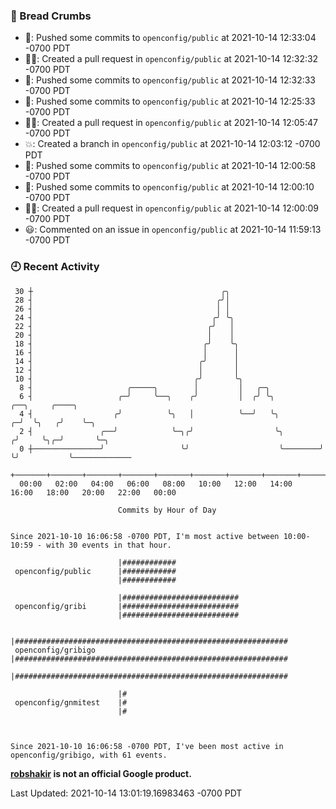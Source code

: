 ### 🍞 Bread Crumbs

 * 🚢: Pushed some commits to `openconfig/public` at 2021-10-14 12:33:04 -0700 PDT
 * ✍🏼: Created a pull request in `openconfig/public` at 2021-10-14 12:32:32 -0700 PDT
 * 🚢: Pushed some commits to `openconfig/public` at 2021-10-14 12:32:33 -0700 PDT
 * 🚢: Pushed some commits to `openconfig/public` at 2021-10-14 12:25:33 -0700 PDT
 * ✍🏼: Created a pull request in `openconfig/public` at 2021-10-14 12:05:47 -0700 PDT
 * 💥: Created a branch in `openconfig/public` at 2021-10-14 12:03:12 -0700 PDT
 * 🚢: Pushed some commits to `openconfig/public` at 2021-10-14 12:00:58 -0700 PDT
 * 🚢: Pushed some commits to `openconfig/public` at 2021-10-14 12:00:10 -0700 PDT
 * ✍🏼: Created a pull request in `openconfig/public` at 2021-10-14 12:00:09 -0700 PDT
 * 😃: Commented on an issue in `openconfig/public` at 2021-10-14 11:59:13 -0700 PDT

### 🕘 Recent Activity
```
 30 ┼                                          ╭╮
 28 ┤                                         ╭╯│
 26 ┤                                         │ │
 24 ┤                                        ╭╯ ╰╮
 22 ┤                                       ╭╯   │
 20 ┤                                       │    │
 18 ┤                                      ╭╯    ╰╮
 16 ┤                                      │      │
 14 ┤                                     ╭╯      │
 12 ┤                                     │       │
 10 ┤                                    ╭╯       ╰╮
  8 ┤                     ╭─────╮        │         │   ╭─╮
  6 ┤                   ╭─╯     ╰──╮    ╭╯         │  ╭╯ ╰╮             ╭──╮     ╭────╮
  4 ┤                  ╭╯          ╰╮   │          ╰──╯   ╰╮          ╭─╯  ╰╮   ╭╯    ╰─╮
  2 ┤               ╭──╯            ╰─╮╭╯                  ╰╮        ╭╯     ╰╮╭─╯       ╰─╮
  0 ┼───────────────╯                 ╰╯                    ╰────────╯       ╰╯           ╰─────────────
    +───────+───────+───────+───────+───────+───────+───────+───────+───────+───────+───────+───────+────
  00:00   02:00   04:00   06:00   08:00   10:00   12:00   14:00   16:00   18:00   20:00   22:00   00:00   

						Commits by Hour of Day


Since 2021-10-10 16:06:58 -0700 PDT, I'm most active between 10:00-10:59 - with 30 events in that hour.

```



```
                        |############
 openconfig/public      |############
                        |############

                        |##########################
 openconfig/gribi       |##########################
                        |##########################

                        |#############################################################
 openconfig/gribigo     |#############################################################
                        |#############################################################

                        |#
 openconfig/gnmitest    |#
                        |#



Since 2021-10-10 16:06:58 -0700 PDT, I've been most active in openconfig/gribigo, with 61 events.

```
**[robshakir](mailto:robjs@google.com) is not an official Google product.**  


Last Updated: 2021-10-14 13:01:19.16983463 -0700 PDT
